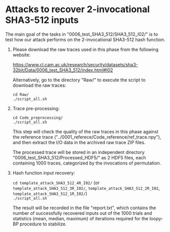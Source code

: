 # Attacks to recover 2-invocational SHA3-512 inputs

The main goal of the tasks in "0006\_test\_SHA3\_512/SHA3\_512\_I02/" is to test how our attack performs on the 2-invocational SHA3-512 hash function.

1. Please download the raw traces used in this phase from the following website:

	https://www.cl.cam.ac.uk/research/security/datasets/sha3-32bit/Data/0006_test_SHA3_512/index.html#I02

   Alternatively, go to the directory "Raw/" to execute the script to download the raw traces:

	`cd Raw/`  
	`./script_all.sh`  

2. Trace pre-processing:

	`cd Code_preprocessing/`  
	`./script_all.sh`  

   This step will check the quality of the raw traces in this phase against the reference trace ("../0001\_referece/Code\_reference/ref\_trace.npy"), and then extract the I/O data in the archived raw trace ZIP files.

   The processed trace will be stored in an independent directory "0006\_test\_SHA3\_512/Processed\_HDF5/" as 2 HDF5 files, each containing 1000 traces, categorized by the invocations of permutation.

3. Hash function input recovery:

	`cd template_attack_SHA3_512_4R_I02/` (or `template_attack_SHA3_512_3R_I02/`, `template_attack_SHA3_512_2R_I02`, `template_attack_SHA3_512_1R_I02/`)  
	`./script_all.sh`  

   The result will be recorded in the file "report.txt", which contains the number of successfully recovered inputs out of the 1000 trials and statistics (mean, median, maximum) of iterations required for the loopy-BP procedure to stabilize.

